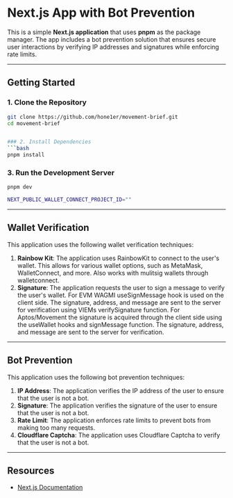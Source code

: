 # Next.js App with Bot Prevention

This is a simple **Next.js application** that uses **pnpm** as the package manager. The app includes a bot prevention solution that ensures secure user interactions by verifying IP addresses and signatures while enforcing rate limits.

---

## Getting Started

### 1. Clone the Repository

````bash
git clone https://github.com/hone1er/movement-brief.git
cd movement-brief


### 2. Install Dependencies
```bash
pnpm install
````

### 3. Run the Development Server

```bash
pnpm dev
```

```bash
NEXT_PUBLIC_WALLET_CONNECT_PROJECT_ID=""
```

---

## Wallet Verification

This application uses the following wallet verification techniques:

1. **Rainbow Kit**: The application uses RainbowKit to connect to the user's wallet. This allows for various wallet options, such as MetaMask, WalletConnect, and more. Also works with mulitsig wallets through walletconnect.
2. **Signature**: The application requests the user to sign a message to verify the user's wallet. For EVM WAGMI useSignMessage hook is used on the client side. The signature, address, and message are sent to the server for verification using VIEMs verifySignature function.
   For Aptos/Movement the signature is acquired through the client side using the useWallet hooks and signMessage function. The signature, address, and message are sent to the server for verification.

---

## Bot Prevention

This application uses the following bot prevention techniques:

1. **IP Address**: The application verifies the IP address of the user to ensure that the user is not a bot.
2. **Signature**: The application verifies the signature of the user to ensure that the user is not a bot.
3. **Rate Limit**: The application enforces rate limits to prevent bots from making too many requests.
4. **Cloudflare Captcha**: The application uses Cloudflare Captcha to verify that the user is not a bot.

---

## Resources

- [Next.js Documentation](https://nextjs.org/docs)

